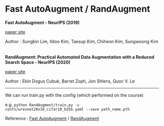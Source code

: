 Fast AutoAugment / RandAugment
===

**Fast AutoAugment - NeurIPS (2019)**

[paper site](https://papers.nips.cc/paper_files/paper/2019/file/6add07cf50424b14fdf649da87843d01-Paper.pdf)

Author : Sungbin Lim, Ildoo Kim, Taesup Kim, Chiheon Kim, Sungwoong Kim  
<br>
<br>
**RandAugment: Practical Automated Data Augmentation with a Reduced Search Space - NeurIPS (2020)**

[paper site](https://papers.nips.cc/paper_files/paper/2020/file/d85b63ef0ccb114d0a3bb7b7d808028f-Paper.pdf)

Author : Ekin Dogus Cubuk, Barret Zoph, Jon Shlens, Quoc V. Le


----
We can run train.py with the config (which performed on the course)

e.g. `python RandAugment/train.py -c confs/wresnet28x10_cifar10_b256.yaml --save path_name.pth`

Reference : [Fast AutoAugment](https://github.com/kakaobrain/fast-autoaugment) / [RandAugment](https://github.com/ildoonet/pytorch-randaugment)

